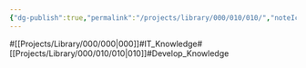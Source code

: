 ```yaml
---
{"dg-publish":true,"permalink":"/projects/library/000/010/010/","noteIcon":"0","created":"2024-01-24T15:24:09.122+09:00","updated":"2024-02-26T21:34:25.642+09:00"}
---
```


#[[Projects/Library/000/000\|000]]#IT_Knowledge#[[Projects/Library/000/010/010\|010]]#Develop_Knowledge



